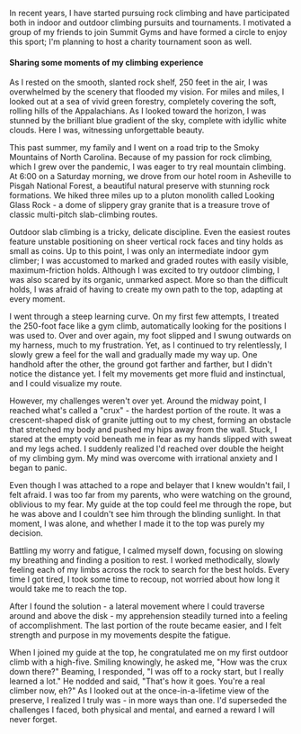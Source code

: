 In recent years, I have started pursuing rock climbing and have participated both in indoor and outdoor climbing pursuits and tournaments. I motivated a group of my friends to join Summit Gyms and have formed a circle to enjoy this sport; I'm planning to host a charity tournament soon as well.

#### Sharing some moments of my climbing experience

As I rested on the smooth, slanted rock shelf, 250 feet in the air, I was overwhelmed by the scenery that flooded my vision. For miles and miles, I looked out at a sea of vivid green forestry, completely covering the soft, rolling hills of the Appalachians. As I looked toward the horizon, I was stunned by the brilliant blue gradient of the sky, complete with idyllic white clouds. Here I was, witnessing unforgettable beauty. 

This past summer, my family and I went on a road trip to the Smoky Mountains of North Carolina. Because of my passion for rock climbing, which I grew over the pandemic, I was eager to try real mountain climbing. At 6:00 on a Saturday morning, we drove from our hotel room in Asheville to Pisgah National Forest, a beautiful natural preserve with stunning rock formations. We hiked three miles up to a pluton monolith called Looking Glass Rock - a dome of slippery gray granite that is a treasure trove of classic multi-pitch slab-climbing routes. 

Outdoor slab climbing is a tricky, delicate discipline. Even the easiest routes feature unstable positioning on sheer vertical rock faces and tiny holds as small as coins. Up to this point, I was only an intermediate indoor gym climber; I was accustomed to marked and graded routes with easily visible, maximum-friction holds. Although I was excited to try outdoor climbing, I was also scared by its organic, unmarked aspect. More so than the difficult holds, I was afraid of having to create my own path to the top, adapting at every moment. 

I went through a steep learning curve. On my first few attempts, I treated the 250-foot face like a gym climb, automatically looking for the positions I was used to. Over and over again, my foot slipped and I swung outwards on my harness, much to my frustration. Yet, as I continued to try relentlessly, I slowly grew a feel for the wall and gradually made my way up. One handhold after the other, the ground got farther and farther, but I didn't notice the distance yet. I felt my movements get more fluid and instinctual, and I could visualize my route. 

However, my challenges weren't over yet. Around the midway point, I reached what's called a "crux" - the hardest portion of the route. It was a crescent-shaped disk of granite jutting out to my chest, forming an obstacle that stretched my body and pushed my hips away from the wall. Stuck, I stared at the empty void beneath me in fear as my hands slipped with sweat and my legs ached. I suddenly realized I'd reached over double the height of my climbing gym. My mind was overcome with irrational anxiety and I began to panic. 

Even though I was attached to a rope and belayer that I knew wouldn't fail, I felt afraid. I was too far from my parents, who were watching on the ground, oblivious to my fear. My guide at the top could feel me through the rope, but he was above and I couldn't see him through the blinding sunlight. In that moment, I was alone, and whether I made it to the top was purely my decision. 

Battling my worry and fatigue, I calmed myself down, focusing on slowing my breathing and finding a position to rest. I worked methodically, slowly feeling each of my limbs across the rock to search for the best holds. Every time I got tired, I took some time to recoup, not worried about how long it would take me to reach the top.

After I found the solution - a lateral movement where I could traverse around and above the disk - my apprehension steadily turned into a feeling of accomplishment. The last portion of the route became easier, and I felt strength and purpose in my movements despite the fatigue. 

When I joined my guide at the top, he congratulated me on my first outdoor climb with a high-five. Smiling knowingly, he asked me, "How was the crux down there?" Beaming, I responded, "I was off to a rocky start, but I really learned a lot." He nodded and said, "That's how it goes. You're a real climber now, eh?" As I looked out at the once-in-a-lifetime view of the preserve, I realized I truly was - in more ways than one. I'd superseded the challenges I faced, both physical and mental, and earned a reward I will never forget. 

